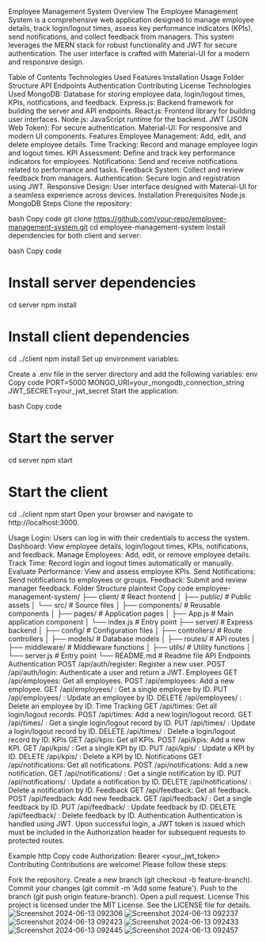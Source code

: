 Employee Management System
Overview
The Employee Management System is a comprehensive web application designed to manage employee details, track login/logout times, assess key performance indicators (KPIs), send notifications, and collect feedback from managers. This system leverages the MERN stack for robust functionality and JWT for secure authentication. The user interface is crafted with Material-UI for a modern and responsive design.

Table of Contents
Technologies Used
Features
Installation
Usage
Folder Structure
API Endpoints
Authentication
Contributing
License
Technologies Used
MongoDB: Database for storing employee data, login/logout times, KPIs, notifications, and feedback.
Express.js: Backend framework for building the server and API endpoints.
React.js: Frontend library for building user interfaces.
Node.js: JavaScript runtime for the backend.
JWT (JSON Web Token): For secure authentication.
Material-UI: For responsive and modern UI components.
Features
Employee Management: Add, edit, and delete employee details.
Time Tracking: Record and manage employee login and logout times.
KPI Assessment: Define and track key performance indicators for employees.
Notifications: Send and receive notifications related to performance and tasks.
Feedback System: Collect and review feedback from managers.
Authentication: Secure login and registration using JWT.
Responsive Design: User interface designed with Material-UI for a seamless experience across devices.
Installation
Prerequisites
Node.js
MongoDB
Steps
Clone the repository:

bash
Copy code
git clone https://github.com/your-repo/employee-management-system.git
cd employee-management-system
Install dependencies for both client and server:

bash
Copy code
# Install server dependencies
cd server
npm install

# Install client dependencies
cd ../client
npm install
Set up environment variables:

Create a .env file in the server directory and add the following variables:
env
Copy code
PORT=5000
MONGO_URI=your_mongodb_connection_string
JWT_SECRET=your_jwt_secret
Start the application:

bash
Copy code
# Start the server
cd server
npm start

# Start the client
cd ../client
npm start
Open your browser and navigate to http://localhost:3000.

Usage
Login: Users can log in with their credentials to access the system.
Dashboard: View employee details, login/logout times, KPIs, notifications, and feedback.
Manage Employees: Add, edit, or remove employee details.
Track Time: Record login and logout times automatically or manually.
Evaluate Performance: View and assess employee KPIs.
Send Notifications: Send notifications to employees or groups.
Feedback: Submit and review manager feedback.
Folder Structure
plaintext
Copy code
employee-management-system/
├── client/                # React frontend
│   ├── public/            # Public assets
│   └── src/               # Source files
│       ├── components/    # Reusable components
│       ├── pages/         # Application pages
│       ├── App.js         # Main application component
│       └── index.js       # Entry point
├── server/                # Express backend
│   ├── config/            # Configuration files
│   ├── controllers/       # Route controllers
│   ├── models/            # Database models
│   ├── routes/            # API routes
│   ├── middleware/        # Middleware functions
│   ├── utils/             # Utility functions
│   └── server.js          # Entry point
└── README.md              # Readme file
API Endpoints
Authentication
POST /api/auth/register: Register a new user.
POST /api/auth/login: Authenticate a user and return a JWT.
Employees
GET /api/employees: Get all employees.
POST /api/employees: Add a new employee.
GET /api/employees/
: Get a single employee by ID.
PUT /api/employees/
: Update an employee by ID.
DELETE /api/employees/
: Delete an employee by ID.
Time Tracking
GET /api/times: Get all login/logout records.
POST /api/times: Add a new login/logout record.
GET /api/times/
: Get a single login/logout record by ID.
PUT /api/times/
: Update a login/logout record by ID.
DELETE /api/times/
: Delete a login/logout record by ID.
KPIs
GET /api/kpis: Get all KPIs.
POST /api/kpis: Add a new KPI.
GET /api/kpis/
: Get a single KPI by ID.
PUT /api/kpis/
: Update a KPI by ID.
DELETE /api/kpis/
: Delete a KPI by ID.
Notifications
GET /api/notifications: Get all notifications.
POST /api/notifications: Add a new notification.
GET /api/notifications/
: Get a single notification by ID.
PUT /api/notifications/
: Update a notification by ID.
DELETE /api/notifications/
: Delete a notification by ID.
Feedback
GET /api/feedback: Get all feedback.
POST /api/feedback: Add new feedback.
GET /api/feedback/
: Get a single feedback by ID.
PUT /api/feedback/
: Update feedback by ID.
DELETE /api/feedback/
: Delete feedback by ID.
Authentication
Authentication is handled using JWT. Upon successful login, a JWT token is issued which must be included in the Authorization header for subsequent requests to protected routes.

Example
http
Copy code
Authorization: Bearer <your_jwt_token>
Contributing
Contributions are welcome! Please follow these steps:

Fork the repository.
Create a new branch (git checkout -b feature-branch).
Commit your changes (git commit -m 'Add some feature').
Push to the branch (git push origin feature-branch).
Open a pull request.
License
This project is licensed under the MIT License. See the LICENSE file for details.![Screenshot 2024-06-13 092306](https://github.com/Haregewoyn-Soramo/Soramo-Haregewoyn-EMS-Capstone/assets/160265613/18470dd1-4f71-4969-a2b2-2765a3a16010)
![Screenshot 2024-06-13 092237](https://github.com/Haregewoyn-Soramo/Soramo-Haregewoyn-EMS-Capstone/assets/160265613/5f155ca3-61b4-4c39-ac28-eb18d9571c41)
![Screenshot 2024-06-13 092423](https://github.com/Haregewoyn-Soramo/Soramo-Haregewoyn-EMS-Capstone/assets/160265613/187106df-04f2-4b1a-ac48-3721c3020bc3)
![Screenshot 2024-06-13 092433](https://github.com/Haregewoyn-Soramo/Soramo-Haregewoyn-EMS-Capstone/assets/160265613/44fe3f47-dd54-4e62-97f9-b11080a57eae)
![Screenshot 2024-06-13 092445](https://github.com/Haregewoyn-Soramo/Soramo-Haregewoyn-EMS-Capstone/assets/160265613/f7fa5957-0360-47b8-9ef1-525315eeaf8f)
![Screenshot 2024-06-13 092457](https://github.com/Haregewoyn-Soramo/Soramo-Haregewoyn-EMS-Capstone/assets/160265613/e975e823-de2d-4990-9770-0507c78e4de4)
